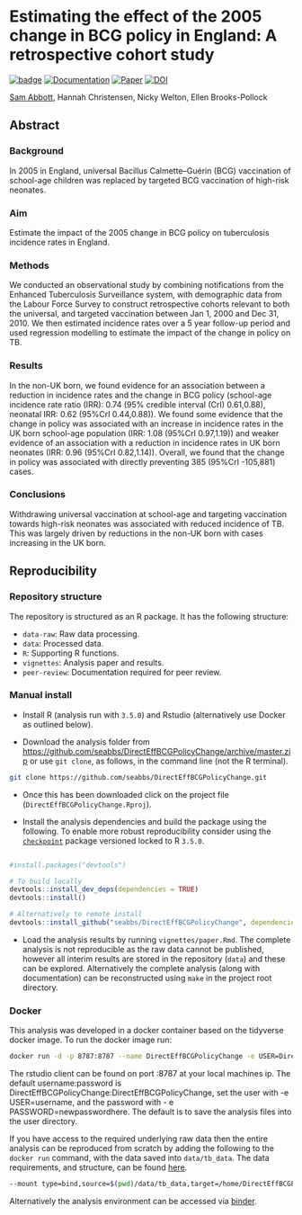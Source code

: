 
Estimating the effect of the 2005 change in BCG policy in England: A retrospective cohort study
===============================================================================================

[![badge](https://img.shields.io/badge/Launch-Analysis-lightblue.svg)](https://mybinder.org/v2/gh/seabbs/DirectEffBCGPolicyChange/master?urlpath=rstudio) [![Documentation](https://img.shields.io/badge/Documentation-click%20here!-lightgrey.svg?style=flat)](https://www.samabbott.co.uk/DirectEffBCGPolicyChange) [![Paper](https://img.shields.io/badge/Paper-10.1101/567511-lightgreen.svg)](https://doi.org/10.1101/567511) [![DOI](https://zenodo.org/badge/173767331.svg)](https://zenodo.org/badge/latestdoi/173767331)

[Sam Abbott](https://www.samabbott.co.uk), Hannah Christensen, Nicky Welton, Ellen Brooks-Pollock

Abstract
--------

### Background

In 2005 in England, universal Bacillus Calmette–Guérin (BCG) vaccination of school-age children was replaced by targeted BCG vaccination of high-risk neonates.

### Aim

Estimate the impact of the 2005 change in BCG policy on tuberculosis incidence rates in England.

### Methods

We conducted an observational study by combining notifications from the Enhanced Tuberculosis Surveillance system, with demographic data from the Labour Force Survey to construct retrospective cohorts relevant to both the universal, and targeted vaccination between Jan 1, 2000 and Dec 31, 2010. We then estimated incidence rates over a 5 year follow-up period and used regression modelling to estimate the impact of the change in policy on TB.

### Results

In the non-UK born, we found evidence for an association between a reduction in incidence rates and the change in BCG policy (school-age incidence rate ratio (IRR): 0.74 (95% credible interval (CrI) 0.61,0.88), neonatal IRR: 0.62 (95%CrI 0.44,0.88)). We found some evidence that the change in policy was associated with an increase in incidence rates in the UK born school-age population (IRR: 1.08 (95%CrI 0.97,1.19)) and weaker evidence of an association with a reduction in incidence rates in UK born neonates (IRR: 0.96 (95%CrI 0.82,1.14)). Overall, we found that the change in policy was associated with directly preventing 385 (95%CrI -105,881) cases.

### Conclusions

Withdrawing universal vaccination at school-age and targeting vaccination towards high-risk neonates was associated with reduced incidence of TB. This was largely driven by reductions in the non-UK born with cases increasing in the UK born.

Reproducibility
---------------

### Repository structure

The repository is structured as an R package. It has the following structure:

-   `data-raw`: Raw data processing.
-   `data`: Processed data.
-   `R`: Supporting R functions.
-   `vignettes`: Analysis paper and results.
-   `peer-review`: Documentation required for peer review.

### Manual install

-   Install R (analysis run with `3.5.0`) and Rstudio (alternatively use Docker as outlined below).

-   Download the analysis folder from <https://github.com/seabbs/DirectEffBCGPolicyChange/archive/master.zip> or use `git clone`, as follows, in the command line (not the R terminal).

``` bash
git clone https://github.com/seabbs/DirectEffBCGPolicyChange.git
```

-   Once this has been downloaded click on the project file (`DirectEffBCGPolicyChange.Rproj`).

-   Install the analysis dependencies and build the package using the following. To enable more robust reproducibility consider using the [`checkpoint`](https://cran.r-project.org/web/packages/checkpoint/index.html) package versioned locked to R `3.5.0`.

``` r

#install.packages("devtools")

# To build locally
devtools::install_dev_deps(dependencies = TRUE)
devtools::install()

# Alternatively to remote install
devtools::install_github("seabbs/DirectEffBCGPolicyChange", dependencies = TRUE)
```

-   Load the analysis results by running `vignettes/paper.Rmd`. The complete analysis is not reproducible as the raw data cannot be published, however all interim results are stored in the repository (`data`) and these can be explored. Alternatively the complete analysis (along with documentation) can be reconstructed using `make` in the project root directory.

### Docker

This analysis was developed in a docker container based on the tidyverse docker image. To run the docker image run:

``` bash
docker run -d -p 8787:8787 --name DirectEffBCGPolicyChange -e USER=DirectEffBCGPolicyChange -e PASSWORD=DirectEffBCGPolicyChange seabbs/directeffbcgpolicychange
```

The rstudio client can be found on port :8787 at your local machines ip. The default username:password is DirectEffBCGPolicyChange:DirectEffBCGPolicyChange, set the user with -e USER=username, and the password with - e PASSWORD=newpasswordhere. The default is to save the analysis files into the user directory.

If you have access to the required underlying raw data then the entire analysis can be reproduced from scratch by adding the following to the `docker run` command, with the data saved into `data/tb_data`. The data requirements, and structure, can be found [here](https://www.samabbott.co.uk/tbinenglanddataclean/).

``` bash
--mount type=bind,source=$(pwd)/data/tb_data,target=/home/DirectEffBCGPolicyChange/data/tb_data
```

Alternatively the analysis environment can be accessed via [binder](https://mybinder.org/v2/gh/seabbs/DirectEffBCGPolicyChange/master?urlpath=rstudio).
